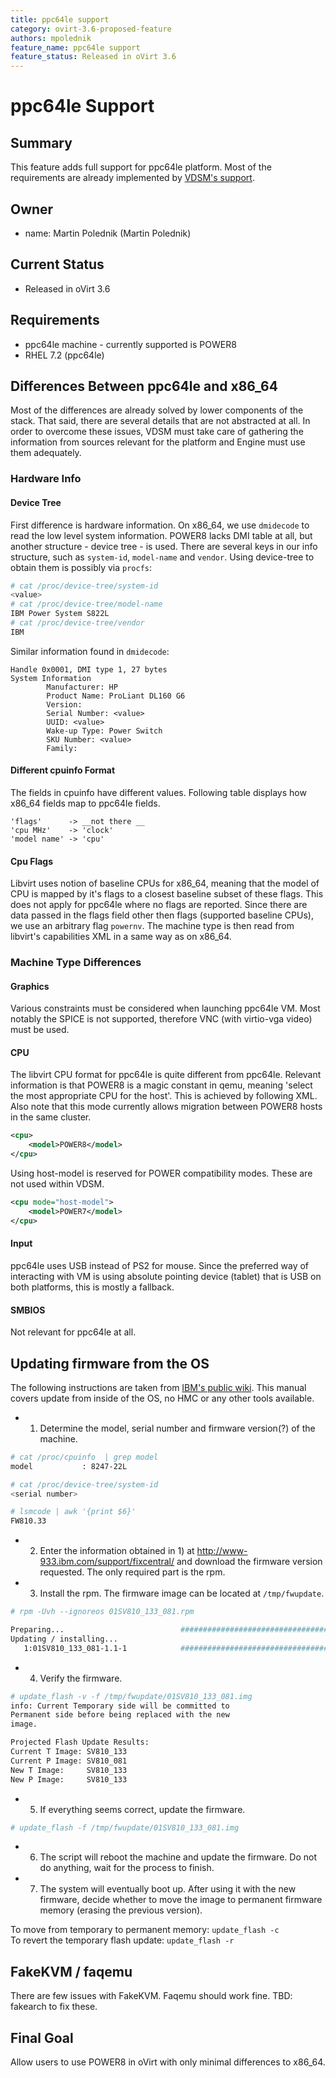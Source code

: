 ```yaml
---
title: ppc64le support
category: ovirt-3.6-proposed-feature
authors: mpolednik
feature_name: ppc64le support
feature_status: Released in oVirt 3.6
---
```


# ppc64le Support

## Summary

This feature adds full support for ppc64le platform. Most of the requirements are already implemented by [VDSM's support](/develop/release-management/features/virt/for-ppc64.html).

## Owner

*   name: Martin Polednik (Martin Polednik)

## Current Status

*   Released in oVirt 3.6

## Requirements

*   ppc64le machine - currently supported is POWER8
*   RHEL 7.2 (ppc64le)

## Differences Between ppc64le and x86_64

Most of the differences are already solved by lower components of the stack. That said, there are several details that are not abstracted at all. In order to overcome these issues, VDSM must take care of gathering the information from sources relevant for the platform and Engine must use them adequately.

### Hardware Info

#### Device Tree

First difference is hardware information. On x86_64, we use `dmidecode` to read the low level system information. POWER8 lacks DMI table at all, but another structure - device tree - is used. There are several keys in our info structure, such as `system-id`, `model-name` and `vendor`. Using device-tree to obtain them is possibly via `procfs`:

```bash
# cat /proc/device-tree/system-id
<value>
# cat /proc/device-tree/model-name
IBM Power System S822L
# cat /proc/device-tree/vendor
IBM
````

Similar information found in `dmidecode`:

````
Handle 0x0001, DMI type 1, 27 bytes
System Information
        Manufacturer: HP
        Product Name: ProLiant DL160 G6
        Version:
        Serial Number: <value>
        UUID: <value>
        Wake-up Type: Power Switch
        SKU Number: <value>
        Family:
````

#### Different cpuinfo Format

The fields in cpuinfo have different values. Following table displays how x86_64 fields map to ppc64le fields.

````
'flags'      -> __not there __
'cpu MHz'    -> 'clock'
'model name' -> 'cpu'
````

#### Cpu Flags

Libvirt uses notion of baseline CPUs for x86_64, meaning that the model of CPU is mapped by it's flags to a closest baseline subset of these flags. This does not apply for ppc64le where no flags are reported. Since there are data passed in the flags field other then flags (supported baseline CPUs), we use an arbitrary flag `powernv`. The machine type is then read from libvirt's capabilities XML in a same way as on x86_64.

### Machine Type Differences

#### Graphics

Various constraints must be considered when launching ppc64le VM. Most notably the SPICE is not supported, therefore VNC (with virtio-vga video) must be used.

#### CPU

The libvirt CPU format for ppc64le is quite different from ppc64le. Relevant information is that POWER8 is a magic constant in qemu, meaning 'select the most appropriate CPU for the host'. This is achieved by following XML. Also note that this mode currently allows migration between POWER8 hosts in the same cluster.

````xml
<cpu>
    <model>POWER8</model>
</cpu>
````

Using host-model is reserved for POWER compatibility modes. These are not used within VDSM.

````xml
<cpu mode="host-model">
    <model>POWER7</model>
</cpu>
````

#### Input

ppc64le uses USB instead of PS2 for mouse. Since the preferred way of interacting with VM is using absolute pointing device (tablet) that is USB on both platforms, this is mostly a fallback.

#### SMBIOS

Not relevant for ppc64le at all.

## Updating firmware from the OS

The following instructions are taken from [IBM's public wiki](https://www.ibm.com/developerworks/community/wikis/home?lang=en#!/wiki/W51a7ffcf4dfd_4b40_9d82_446ebc23c550/page/Updating%20firmware%20on%20a%20Power%20system%20running%20Ubuntu). This manual covers update from inside of the OS, no HMC or any other tools available.

*   1) Determine the model, serial number and firmware version(?) of the machine.

```bash
# cat /proc/cpuinfo  | grep model
model           : 8247-22L

# cat /proc/device-tree/system-id
<serial number>

# lsmcode | awk '{print $6}'
FW810.33
````

*   2) Enter the information obtained in 1) at <http://www-933.ibm.com/support/fixcentral/> and download the firmware version requested. The only required part is the rpm.
*   3) Install the rpm. The firmware image can be located at `/tmp/fwupdate`.

````bash
# rpm -Uvh --ignoreos 01SV810_133_081.rpm

Preparing...                          ################################# [100%]
Updating / installing...
   1:01SV810_133_081-1.1-1            ################################# [100%]
````

*   4) Verify the firmware.

````bash
# update_flash -v -f /tmp/fwupdate/01SV810_133_081.img
info: Current Temporary side will be committed to
Permanent side before being replaced with the new
image.

Projected Flash Update Results:
Current T Image: SV810_133
Current P Image: SV810_081
New T Image:     SV810_133
New P Image:     SV810_133
````

*   5) If everything seems correct, update the firmware.

````bash
# update_flash -f /tmp/fwupdate/01SV810_133_081.img
````

*   6) The script will reboot the machine and update the firmware. Do not do anything, wait for the process to finish.
*   7) The system will eventually boot up. After using it with the new firmware, decide whether to move the image to permanent firmware memory (erasing the previous version).


To move from temporary to permanent memory: `update_flash -c`<br/>
To revert the temporary flash update: `update_flash -r`

## FakeKVM / faqemu

There are few issues with FakeKVM. Faqemu should work fine. TBD: fakearch to fix these.

## Final Goal

Allow users to use POWER8 in oVirt with only minimal differences to x86_64.
